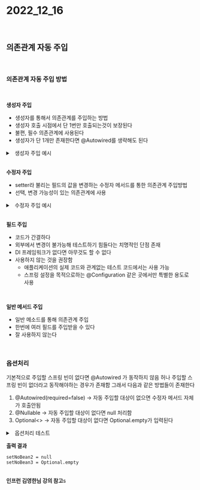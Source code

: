 # 2022_12_16

</br>

## 의존관계 자동 주입

</br>

### 의존관계 자동 주입 방법

</br>

<b>생성자 주입</b>

-   생성자를 통해서 의존관계를 주입하는 방법
-   생성자 호출 시점에서 단 1번만 호출되는것이 보장된다
-   불편, 필수 의존관계에 사용된다
-   생성자가 단 1개만 존재한다면 @Autowired를 생략해도 된다

<details>
    <summary>&nbsp; 생성자 주입 예시</summary>
    
    @Component
    public class OrderServiceImpl implements OrderService {
        private final MemberRepository memberRepository;
        private final DiscountPolicy discountPolicy;
        @Autowired
        public OrderServiceImpl(MemberRepository memberRepository, DiscountPolicy discountPolicy) {
            this.memberRepository = memberRepository;
            this.discountPolicy = discountPolicy;
        }
    }

</details>

</br>

<b>수정자 주입</b>

-   setter라 불리는 필드의 값을 변경하는 수정자 메서드를 통한 의존관계 주입방법
-   선택, 변경 가능성이 있는 의존관계에 사용

<details>
    <summary>&nbsp; 수정자 주입 예시</summary>
    
    @Component
    public class OrderServiceImpl implements OrderService {
        private MemberRepository memberRepository;
         private DiscountPolicy discountPolicy;
        @Autowired
        public void setMemberRepository(MemberRepository memberRepository) {
            this.memberRepository = memberRepository;
        }
         @Autowired
        public void setDiscountPolicy(DiscountPolicy discountPolicy) {
            this.discountPolicy = discountPolicy;
        }
    }

</details>

</br>

<b>필드 주입</b>

-   코드가 간결하다
-   외부에서 변경이 불가능해 테스트하기 힘들다는 치명적인 단점 존재
-   DI 프레임워크가 없다면 아무것도 할 수 없다
-   사용하지 않는 것을 권장함
    -   애플리케이션의 실제 코드와 관계없는 테스트 코드에서는 사용 가능
    -   스프링 설정을 목적으로하는 @Configuration 같은 곳에서만 특별한 용도로 사용

</br>

<b>일반 메서드 주입</b>

-   일반 메소드를 통해 의존관계 주입
-   한번에 여러 필드를 주입받을 수 있다
-   잘 사용하지 않는다

</br>

### 옵션처리

기본적으로 주입할 스프링 빈이 없다면 @Autowired 가 동작하지 않음
허나 주입할 스프링 빈이 없더라고 동작해야하는 경우가 존재함
그래서 다음과 같은 방법들이 존재한다

1.  @Autowired(required=false) -> 자동 주입할 대상이 없으면 수정자 메서드 자체가 호출안됨
2.  @Nullable -> 자동 주입할 대상이 없다면 null 처리함
3.  Optional<> -> 자동 주입할 대상이 없다면 Optional.empty가 입력된다

<details>
    <summary>&nbsp; 옵션처리 테스트</summary>
    
    //호출 안됨
    @Autowired(required = false)
    public void setNoBean1(Member member) {
        System.out.println("setNoBean1 = " + member);
    }
    //null 호출
    @Autowired
    public void setNoBean2(@Nullable Member member) {
        System.out.println("setNoBean2 = " + member);
    }
    //Optional.empty 호출
    @Autowired(required = false)
    public void setNoBean3(Optional<Member> member) {
        System.out.println("setNoBean3 = " + member);
    }

</details>

<b>출력 결과</b>

```
setNoBean2 = null
setNoBean3 = Optional.empty
```

</br>
<b>인프런 김영한님 강의 참고</b>s
